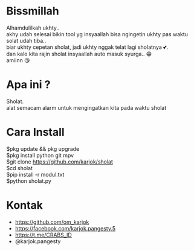 # Bissmillah
Alhamdulilkah ukhty..</br>
akhy udah selesai bikin tool yg insyaallah bisa ngingetin ukhty pas waktu solat udah tiba..</br>
biar ukhty cepetan sholat, jadi ukhty nggak telat lagi sholatnya 💕.</br>
dan kalo kita rajin sholat insyaallah auto masuk syurga.. 😁</br>
amiinn 😘</br>

# Apa ini ?
Sholat. </br>
alat semacam alarm untuk mengingatkan kita pada waktu sholat</br>


# Cara Install
$pkg update && pkg upgrade</br>
$pkg install python git mpv</br>
$git clone https://github.com/karjok/sholat</br>
$cd sholat</br>
$pip install -r modul.txt</br>
$python sholat.py</br>

# Kontak
- https://github.com/om_karjok
- https://facebook.com/karjok.pangesty.5
- https://t.me/CRABS_ID
- @karjok.pangesty
